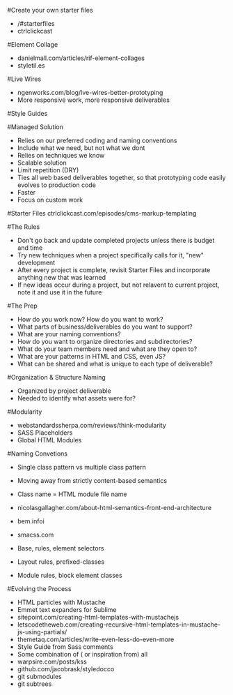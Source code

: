 #Create your own starter files
* /#starterfiles
* ctrlclickcast

#Element Collage
* danielmall.com/articles/rif-element-collages
* styletil.es

#Live Wires
* ngenworks.com/blog/lve-wires-better-prototyping
* More responsive work, more responsive deliverables

#Style Guides

#Managed Solution
* Relies on our preferred coding and naming conventions
* Include what we need, but not what we dont
* Relies on techniques we know
* Scalable solution
* Limit repetition (DRY)
* Ties all web based deliverables together, so that prototyping code easily evolves to production code
* Faster
* Focus on custom work

#Starter Files
ctrlclickcast.com/episodes/cms-markup-templating

#The Rules
* Don't go back and update completed projects unless there is budget and time
* Try new techniques when a project specifically calls for it, "new" development
* After every project is complete, revisit Starter Files and incorporate anything new that was learned
* If new ideas occur during a project, but not relavent to current project, note it and use it in the future

#The Prep
* How do you work now? How do you want to work?
* What parts of business/deliverables do you want to support?
* What are your naming conventions?
* How do you want to organize directories and subdirectories?
* What do your team members need and what are they open to?
* What are your patterns in HTML and CSS, even JS?
* What can be shared and what is unique to each type of deliverable?

#Organization & Structure Naming
* Organized by project deliverable
* Needed to identify what assets were for?

#Modularity
* webstandardssherpa.com/reviews/think-modularity
* SASS Placeholders
* Global HTML Modules

#Naming Convetions
* Single class pattern vs multiple class pattern
* Moving away from strictly content-based semantics
* Class name = HTML module file name
* nicolasgallagher.com/about-html-semantics-front-end-architecture
* bem.infoi

* smacss.com
* Base, rules, element selectors
* Layout rules, prefixed-classes
* Module rules, block element classes

#Evolving the Process
* HTML particles with Mustache
* Emmet text expanders for Sublime
* sitepoint.com/creating-html-templates-with-mustachejs
* letscodetheweb.com/creating-recursive-html-templates-in-mustache-js-using-partials/
* themetaq.com/articles/write-even-less-do-even-more
* Style Guide from Sass comments
* Some combination of ( or inspiration from) all
* warpsire.com/posts/kss
* github.com/jacobrask/styledocco
* git submodules
* git subtrees

